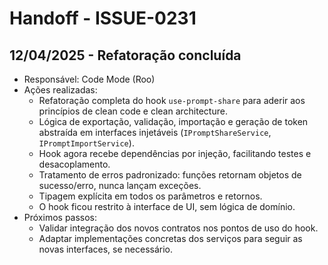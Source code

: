 # Handoff - ISSUE-0231
## 12/04/2025 - Refatoração concluída

- Responsável: Code Mode (Roo)
- Ações realizadas:
  - Refatoração completa do hook `use-prompt-share` para aderir aos princípios de clean code e clean architecture.
  - Lógica de exportação, validação, importação e geração de token abstraída em interfaces injetáveis (`IPromptShareService`, `IPromptImportService`).
  - Hook agora recebe dependências por injeção, facilitando testes e desacoplamento.
  - Tratamento de erros padronizado: funções retornam objetos de sucesso/erro, nunca lançam exceções.
  - Tipagem explícita em todos os parâmetros e retornos.
  - O hook ficou restrito à interface de UI, sem lógica de domínio.
- Próximos passos:
  - Validar integração dos novos contratos nos pontos de uso do hook.
  - Adaptar implementações concretas dos serviços para seguir as novas interfaces, se necessário.


